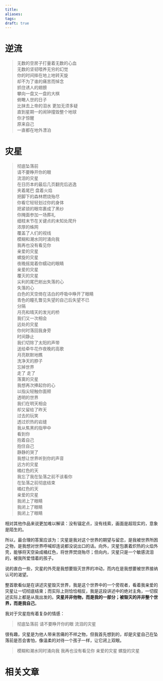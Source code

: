 ```yaml
---
title: 
aliases: 
tags: 
draft: true
---
```


# 逆流

> 无数的空房子打量着无数的心血  
> 无数的坚韧喂养无穷的幻觉  
> 你的时间摔在地上地转天旋  
> 却不为了谁的痛苦而悼念  
> 抓住诱人的翅膀  
> 攀向一盘又一盘的大棋  
> 俯瞰人世的日子  
> 比抹去上帝的泪水 
> 更加无须多疑  
> 直到星期一的闹钟撞毁整个地球  
> 你才惊醒  
> 原来自己  
> 一直都在地外漂泊  

# 灾星

> 彻底坠落前  
> 请不要睁开你的眼  
> 流泪的灾星  
> 在日历本的最后几页翻完后逃逸  
> 夹着尾巴  盘着火焰  
> 把脚下的森林燃烧殆尽  
> 你看它轻轻划过你的身体  
> 把紧锁的眼帘裹成了黑纱  
> 你掩面参加一场葬礼  
> 细枝末节在关键点的未知处爬升  
> 浓厚的蛛网  
> 覆盖了人们的视线  
> 模糊和潮水同时涌向我  
> 我再也没有看见你  
> 亲爱的灾星  
> 螺旋的灾星  
> 夜晚摇晃着你蠕动的眼睛  
> 亲爱的灾星  
> 覆灭的灾星  
> 尖利的尾巴剜出失落的心  
> 失落的心  
> 白色的天空倚在洁白的呼吸中睁开了眼睛  
> 青色的瞳孔瞥见失望的自己后失望不已  
> 分隔  
> 月亮和晴天的发光的桥  
> 我们又一次相会  
> 远处的灾星  
> 你何时落回我身旁  
> 时间静止  
> 我们切除了太阳的声带  
> 送给牵牛花作夜晚的高歌  
> 月亮默默地瞧  
> 洗净天的脖子  
> 忘掉世界  
> 走了 走了  
> 落寞的灾星  
> 我想再次捧起你的心  
> 以指尖轻触你面颊  
> 透明的世界  
> 我们在明天相会  
> 却又留给了昨天  
> 过去的玩笑  
> 透过炽热的岩缝  
> 我从焦黑的指甲中  
> 看到你  
> 抱着自己  
> 抱住自己  
> 静静的哭了  
> 我想让世界听到你的声音  
> 远方的灾星  
> 橘红色的天  
> 我忘了我在坠落之前不该看你  
> 在坠落之前彻底结束  
> 橘红色的天  
> 亲爱的灾星  
> 我闭上了眼睛  
> 我闭上了眼睛  
> 我闭上了眼睛  

相对其他作品来说更加难以解读：没有锚定点，没有线索，画面是超现实的，意象是陌生的。

所以，最合理的答案应该为：灾星是我对这个世界的期望与留恋，是我被世界所困之物，是我想对世界呼喊却连说都没说出口的话。向外，灾星包裹着炽热的火焰外壳，能够将天空染成橘红色，将世界焚烧殆尽；但向内，灾星只是一个敏感流泪的，被我所爱惜着的孩子。

说的直白一些，灾星的外壳是我想要毁灭世界的冲动，而内在是我想要被世界接纳认可的渴望。

整首歌看似是在讲述灾星毁灭世界，我是这个世界中的一个旁观者，看着我亲爱的灾星让一切彻底结束；而实际上则恰恰相反，我是这段讲述中的绝对主角，一切叙述实际上都是从我出发的。**灾星并非他物，而是我的一部分；被毁灭的并非整个世界，而是我自己**。

我对于灾星抱有着复杂的情感：

> 彻底坠落前
> 请不要睁开你的眼 
> 流泪的灾星

很有趣，灾星是为他人带来苦痛的不祥之物，但我首先想到的，却是灾星自己在坠落前是否会害怕，像温柔的对待一个孩子一样，让它闭上双眼。

> 模糊和潮水同时涌向我
> 我再也没有看见你
> 亲爱的灾星
> 螺旋的灾星



# 相关文章

